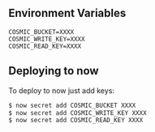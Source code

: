 ## Environment Variables
```
COSMIC_BUCKET=XXXX
COSMIC_WRITE_KEY=XXXX
COSMIC_READ_KEY=XXXX
```
## Deploying to now

To deploy to now just add keys:
```sh
$ now secret add COSMIC_BUCKET XXXX
$ now secret add COSMIC_WRITE_KEY XXXX
$ now secret add COSMIC_READ_KEY XXXX
```